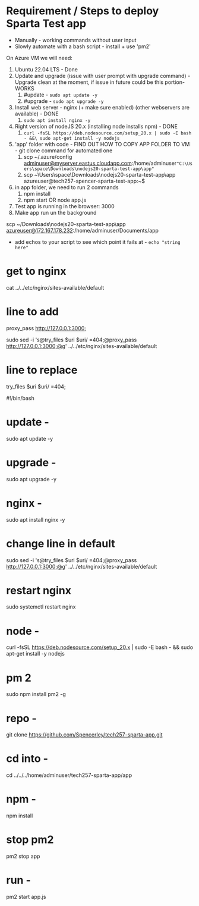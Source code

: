# Requirement / Steps to deploy Sparta Test app
- Manually - working commands without user input
- Slowly automate with a bash script - install + use 'pm2'

On Azure VM we will need:
1. Ubuntu 22.04 LTS - Done
2. Update and upgrade (issue with user prompt with upgrade command) - Upgrade clean at the moment, if issue in future could be this portion- WORKS
   1. #update - `sudo apt update -y`
   2. #upgrade - `sudo apt upgrade -y`
3. Install web server - nginx (+ make sure enabled) (other webservers are available) - DONE
   1. `sudo apt install nginx -y`
4. Right version of nodeJS 20.x (installing node installs npm) - DONE
   1. `curl -fsSL https://deb.nodesource.com/setup_20.x | sudo -E bash - &&\
sudo apt-get install -y nodejs`
5. 'app' folder with code - FIND OUT HOW TO COPY APP FOLDER TO VM - git clone command for automated one
   1. scp ~/.azure/config adminuser@myserver.eastus.cloudapp.com:/home/adminuser`"C:\Users\space\Downloads\nodejs20-sparta-test-app\app"`
   2. scp ~\Users\space\Downloads\nodejs20-sparta-test-app\app azureuser@tech257-spencer-sparta-test-app:~$
6. in app folder, we need to run 2 commands
   1. npm install
   2. npm start OR node app.js 
7. Test app is running in the browser: <publicIP> 3000
8. Make app run un the background


scp ~/Downloads\nodejs20-sparta-test-app\app azureuser@172.167.178.232:/home/adminuser/Documents/app

- add echos to your script to see which point it fails at - `echo "string here"`


# get to nginx
cat ../../etc/nginx/sites-available/default

# line to add
proxy_pass
http://127.0.0.1:3000;

sudo sed -i 's@try_files $uri $uri/ =404;@proxy_pass http://127.0.0.1:3000;@g' ../../etc/nginx/sites-available/default

# line to replace
try_files $uri $uri/ =404;

#!/bin/bash 

# update -
sudo apt update -y

# upgrade -
sudo apt upgrade -y

# nginx -
sudo apt install nginx -y

# change line in default
sudo sed -i 's@try_files $uri $uri/ =404;@proxy_pass http://127.0.0.1:3000;@g' ../../etc/nginx/sites-available/default

# restart nginx
sudo systemctl restart nginx

# node -
curl -fsSL https://deb.nodesource.com/setup_20.x | sudo -E bash - && sudo apt-get install -y nodejs

# pm 2
sudo npm install pm2 -g

# repo -
git clone https://github.com/Spencerley/tech257-sparta-app.git

# cd into -
 cd ../../../home/adminuser/tech257-sparta-app/app

# npm -
npm install

# stop pm2
pm2 stop app

# run -
pm2 start app.js